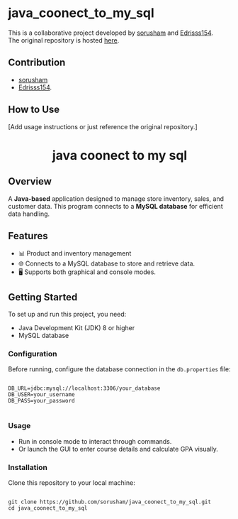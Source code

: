 # java_coonect_to_my_sql

This is a collaborative project developed by [sorusham](https://github.com/sorusham) and [Edrisss154](https://github.com/Edrisss154).  
The original repository is hosted [here](https://github.com/sorusham/java_coonect_to_my_sql).

## Contribution
- [sorusham](https://github.com/sorusham)
- [Edrisss154](https://github.com/Edrisss154). 

## How to Use
[Add usage instructions or just reference the original repository.]

<h1 align="center">java coonect to my sql</h1>

<h2>Overview</h2>
<p>A <strong>Java-based</strong> application designed to manage store inventory, sales, and customer data. This program connects to a <strong>MySQL database</strong> for efficient data handling.</p>

<h2>Features</h2>
<ul>
    <li>📊 Product and inventory management</li>
    <li>🌐 Connects to a MySQL database to store and retrieve data.</li>
    <li>🖥️ Supports both graphical and console modes.</li>
</ul>

<h2>Getting Started</h2>
<p>To set up and run this project, you need:</p>
<ul>
    <li>Java Development Kit (JDK) 8 or higher</li>
    <li>MySQL database</li>
</ul>

<h3>Configuration</h3>
<p>Before running, configure the database connection in the <code>db.properties</code> file:</p>
<pre>
<code>
DB_URL=jdbc:mysql://localhost:3306/your_database
DB_USER=your_username
DB_PASS=your_password
</code>
</pre>

<h3>Usage</h3>
<ul>
    <li>Run in console mode to interact through commands.</li>
    <li>Or launch the GUI to enter course details and calculate GPA visually.</li>
</ul>

<h3>Installation</h3>
<p>Clone this repository to your local machine:</p>
<pre>
<code>
git clone https://github.com/sorusham/java_coonect_to_my_sql.git
cd java_coonect_to_my_sql
</code>
</pre>

